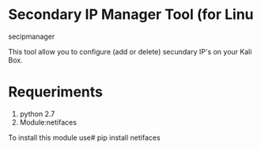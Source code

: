 # Secondary IP Manager Tool (for Linu
secipmanager

This tool allow you to configure (add or delete) secundary IP's on your Kali Box.

# Requeriments

1. python 2.7
2. Module:netifaces

To install this module use# pip install netifaces
